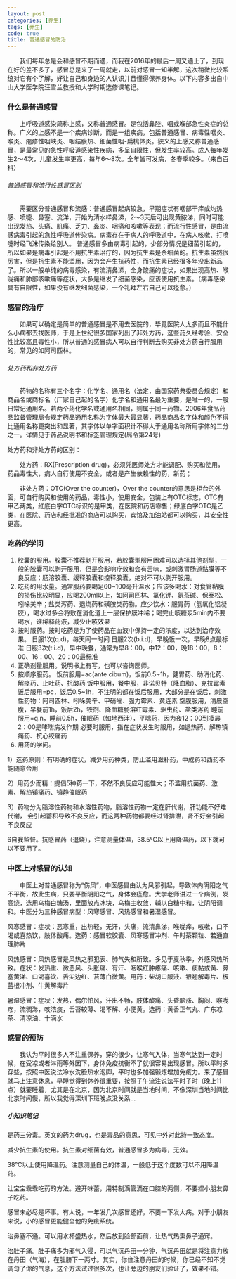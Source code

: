 ```yaml
---
layout: post
categories: [养生]
tags: [养生]
code: true
title: 普通感冒的防治
---
```


　　我们每年总是会和感冒不期而遇，而我在2016年的最后一周又遇上了，到现在好的差不多了，感冒总是来了一周就走，以前对感冒一知半解，这次稍微比较系统对它有个了解，好让自己和身边的人认识并且懂得保养身体。以下内容多出自中山大学医学院汪雪兰教授和大学时期选修课笔记。

### 什么是普通感冒

　　上呼吸道感染简称上感，又称普通感冒。是包括鼻腔、咽或喉部急性炎症的总称。广义的上感不是一个疾病诊断，而是一组疾病，包括普通感冒、病毒性咽炎、喉炎、疱疹性咽峡炎、咽结膜热、细菌性咽-扁桃体炎。狭义的上感又称普通感冒，是最常见的急性呼吸道感染性疾病，多呈自限性，但发生率较高。成人每年发生2～4次，儿童发生率更高，每年6～8次。全年皆可发病，冬春季较多。（来自百科）

###### 普通感冒和流行性感冒区别

　　需要区分普通感冒和流感：普通感冒起病较急，早期症状有咽部干痒或灼热感、喷嚏、鼻塞、流涕，开始为清水样鼻涕，2～3天后可出现黄脓涕，同时可能出现发热、头痛、肌痛、乏力、鼻炎、咽痛和咳嗽等表现；而流行性感冒，是由流感病毒引起的急性呼吸道传染病。病毒存在于病人的呼吸道中，在病人咳嗽、打喷嚏时经飞沫传染给别人。
普通感冒多由病毒引起的，少部分情况是细菌引起的，所以如果是病毒引起是不用抗生素治疗的，因为抗生素是杀细菌的。抗生素虽然很厉害，但是抗生素不能滥用，因为会产生抗药性，而抗生素已经很多年没出新品了。所以一般单纯的病毒感染，有流清鼻涕，全身酸痛的症状，如果出现高热、喉咙痛和肺部咳嗽痛等症状，大多是继发了细菌感染，应该使用抗生素。（病毒感染具有自限性，如果没有继发细菌感染，一个礼拜左右自己可以痊愈。）



### 感冒的治疗

　　如果可以确定是简单的普通感冒是不用去医院的，毕竟医院人太多而且不能什么小病都去找医师，于是上世纪很多国家列出了非处方药，这些药久经考验、安全性比较高且毒性小，所以普通的感冒病人可以自行判断去购买非处方药自行服用的，常见的如阿司匹林。

###### 处方药和非处方药

　　药物的名称有三个名字：化学名、通用名（法定，由国家药典委员会规定）和商品名或商标名（厂家自己起的名字）化学名和通用名最为重要，是唯一的，一般日常记通用名。若两个药化学名或通用名相同，则属于同一药物。2006年食品药品监督管理局令规定药品通用名称为字体最大最显著，药品商品名字体和颜色不得比通用名称更突出和显著，其字体以单字面积计不得大于通用名称所用字体的二分之一。详情见于药品说明书和标签管理规定(局令第24号)

处方药和非处方药的区别：

　　处方药：RX(Prescription drug)，必须凭医师处方才能调配、购买和使用，药品毒性大，病人自行使用不安全，或者是产生依赖性的药，新药；

　　非处方药：OTC(Over the counter)，Over the counter的意思是柜台的外面，可自行购买和使用的药品，毒性小，使用安全，包装上有OTC标志，OTC有甲乙两类，红底白字OTC标识的是甲类，在医院和药店零售；绿底白字OTC是乙类，在医院、药店和经批准的商店可以购买，宾馆及加油站都可以购买，其安全性更高。

### 吃药的学问

1. 胶囊的服用。胶囊不推荐剥开服用，若胶囊型服用困难可以选择其他剂型，一般的胶囊可以剥开服用，但是会影响疗效和会有苦味，或刺激胃肠道黏膜等不良反应；肠溶胶囊、缓释胶囊和控释胶囊，绝对不可以剥开服用。
2. 吃药的用水量。通常服药要喝足60~100毫升温水；应该多喝水：对食管黏膜的损伤比较明显，应喝200ml以上，如阿司匹林、氯化钾、氨茶碱、保泰松、吲哚美辛；盐类泻药、退烧药和磺胺类药物。应少饮水：服胃药（氢氧化铝凝胶），喝水过多会将敷在消化道上一层保护膜冲稀；喝完止咳糖浆5min内不要喝水，谁稀释药液，减少止咳效果
3. 按时服药。按时吃药是为了使药品在血液中保持一定的浓度，以达到治疗效果。
   日服1次(q.d)，每天同一时间
   日服2次(b.i.d)，早晚饭一次，早晚8点最标准
   日服3次(t.i.d)，早中晚餐，通常为早8：00，中12：00，晚18：00，8：00、16：00、20：00最标准
4. 正确剂量服用。说明书上有写，也可以咨询医师。
5. 按顺序服药。
   饭前服用=ac(ante cibum)，饭前0.5~1h，健胃药、助消化药、解痉药、止吐药、抗酸药
   饭中服用，餐中服，非诺贝特（降血脂）、克拉霉素
   饭后服用=pc，饭后0.5~1h，不注明的都在饭后服用，大部分是在饭后，刺激性药物：阿司匹林、吲哚美辛、甲硝唑、强力霉素、黄连素
   空腹服用，清晨空腹，早餐前1h，饭后2h，铁剂、降血糖肠溶红霉素、驱虫药、盐类泻药
   睡前服用=q.n，睡前0.5h，催眠药（如地西泮），平喘药，因为夜12：00到凌晨2：00是哮喘病发作期
   必要时服用，指在症状发生时服用，如退热药、解热镇痛药、抗心绞痛药
6. 用药的学问。

1）选药原则：有明确的症状，减少用药种类，防止滥用滋补药，中成药和西药不能随意合用

2）用药少而精：提倡5种药一下，不然不良反应可能性大；不滥用抗菌药、激素、解热镇痛药、镇静催眠药

3）药物分为脂溶性药物和水溶性药物，脂溶性药物一定在肝代谢，肝功能不好难代谢， 会引起蓄积导致不良反应，而这两种药物都要经过肾排泄，肾不好会引起不良反应

6自我监督。抗感冒药（退烧），注意测量体温，38.5°C以上用降温药，以下就可以不要用了。



### 中医上对感冒的认知

　　中医上对普通感冒称为“伤风”，中医感冒由认为风邪引起，导致体内阴阳之气不平衡，故此生病，只要平衡阴阳之气，身体会痊愈。大学老师讲过一个病例，发高烧，选用乌梅白糖汤，里面放点冰块，乌梅主收敛，辅以白糖中和，让阴阳调和。中医分为三种感冒病型：风寒感冒、风热感冒和暑湿感冒。

风寒感冒：症状：恶寒重，出热轻，无汗，头痛，流清鼻涕，喉咙痒，咳嗽，口不渴或喜热饮，肢体酸痛。选药：感冒软胶囊、风寒感冒冲剂、午时茶颗粒、若通直理肺片

风热感冒：风热感冒是风热之邪犯表、肺气失和所致。多见于夏秋季，外感风热所致。症状：发热重、微恶风、头胀痛、有汗、咽喉红肿疼痛、咳嗽、痰黏或黄、鼻塞黄涕、口渴喜饮、舌尖边红、苔薄白微黄。用药：柴胡口服液、银翘解毒片、板蓝根冲剂、牛黄解毒片

暑湿感冒：症状：发热，偶尔怕风，汗出不畅，肢体酸痛、头昏脑涨、胸闷、喉咙疼，流稠涕，咳浓痰，舌苔较薄、渴不解、小便黄。选药：黄香正气丸、广东凉茶、清凉油、十滴水



### 感冒的预防

　　我认为平时很多人不注重保养，穿的很少，让寒气入体，当寒气达到一定时候，在受凉或者淋雨等外因下，身体免疫抗衡不了就很容易出现感冒。所以平时多穿些，按照中医说法冷水洗脸热水泡脚，平时也多加强锻炼增加免疫力。来了感冒就马上注意休息，早睡觉得到休养很重要，按照子午流注说法平时子时（晚上11点）就要睡着，尤其是在北京，因为北京时间就是当地时间，不像深圳当地时间比北京时间慢，所以我觉得深圳下班晚点没关系...


##### 小知识笔记

是药三分毒。英文的药为drug，也是毒品的意思，可见中外对此持一致态度。

减少抗生素的使用。抗生素对细菌有效，普通感冒多为病毒，无效。

38°C以上使用降温药。注意测量自己的体温，一般低于这个度数可以不用降温药。

让宝宝乖乖吃药的方法。避开味蕾，用特制滴管滴在口腔的两侧，不要捏小朋友鼻子吃药。

感冒未必尽是坏事。有人说，一年发几次感冒还好，不要一下发大病。对于小朋友来说，小的感冒更能健全他的免疫系统。

治鼻塞不通。可以用水杯盛热水，然后放到脸部面前，让热气热熏鼻子通窍。

治肚子痛。肚子痛多为邪气入侵，可以气沉丹田一分钟，气沉丹田就是将注意力放在丹田（气海），在肚脐下一两寸。其实，你住注意丹田的时候，你已经不知不觉调匀了你的气息，这个方法试过很多次，也让旁边的朋友们验证了，效果不错。